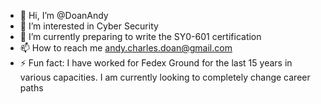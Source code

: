 - 👋 Hi, I’m @DoanAndy
- 👀 I’m interested in Cyber Security
- 🌱 I’m currently preparing to write the SY0-601 certification
- 📫 How to reach me andy.charles.doan@gmail.com
- ⚡ Fun fact: I have worked for Fedex Ground for the last 15 years in various capacities. I am currently looking to completely change career paths 

<!---
DoanAndy/DoanAndy is a ✨ special ✨ repository because its `README.md` (this file) appears on your GitHub profile.
You can click the Preview link to take a look at your changes.
--->
